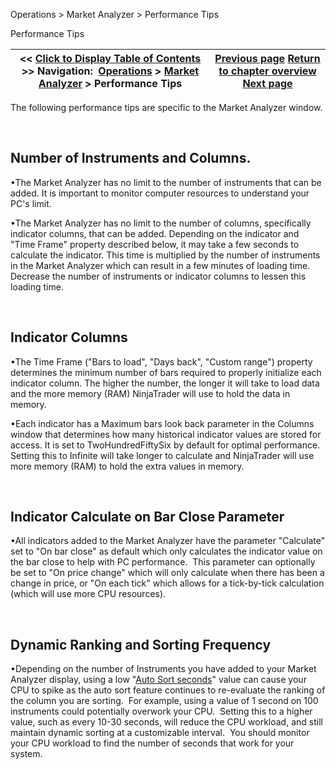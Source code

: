 ﻿


Operations \> Market Analyzer \> Performance Tips






















Performance Tips







| \<\< [Click to Display Table of Contents](performance_tips.md) \>\> **Navigation:**     [Operations](operations.md) \> [Market Analyzer](market_analyzer.md) \> Performance Tips | [Previous page](working_with_templates.md) [Return to chapter overview](market_analyzer.md) [Next page](reloading_indicators__columns.md) |
| --- | --- |











The following performance tips are specific to the Market Analyzer window.


 


## Number of Instruments and Columns.


•The Market Analyzer has no limit to the number of instruments that can be added. It is important to monitor computer resources to understand your PC's limit.

•The Market Analyzer has no limit to the number of columns, specifically indicator columns, that can be added. Depending on the indicator and "Time Frame" property described below, it may take a few seconds to calculate the indicator. This time is multiplied by the number of instruments in the Market Analyzer which can result in a few minutes of loading time. Decrease the number of instruments or indicator columns to lessen this loading time. 

 


## Indicator Columns


•The Time Frame ("Bars to load", "Days back", "Custom range") property determines the minimum number of bars required to properly initialize each indicator column. The higher the number, the longer it will take to load data and the more memory (RAM) NinjaTrader will use to hold the data in memory.

•Each indicator has a Maximum bars look back parameter in the Columns window that determines how many historical indicator values are stored for access. It is set to TwoHundredFiftySix by default for optimal performance. Setting this to Infinite will take longer to calculate and NinjaTrader will use more memory (RAM) to hold the extra values in memory.

 


## Indicator Calculate on Bar Close Parameter


•All indicators added to the Market Analyzer have the parameter "Calculate" set to "On bar close" as default which only calculates the indicator value on the bar close to help with PC performance.  This parameter can optionally be set to "On price change" which will only calculate when there has been a change in price, or "On each tick" which allows for a tick\-by\-tick calculation (which will use more CPU resources).  

 


## Dynamic Ranking and Sorting Frequency


•Depending on the number of Instruments you have added to your Market Analyzer display, using a low "[Auto Sort seconds](market_analyzer_properties.md)" value can cause your CPU to spike as the auto sort feature continues to re\-evaluate the ranking of the column you are sorting.  For example, using a value of 1 second on 100 instruments could potentially overwork your CPU.  Setting this to a higher value, such as every 10\-30 seconds, will reduce the CPU workload, and still maintain dynamic sorting at a customizable interval.  You should monitor your CPU workload to find the number of seconds that work for your system.








